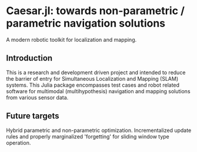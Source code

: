 # Caesar.jl: towards non-parametric / parametric navigation solutions

A modern robotic toolkit for localization and mapping.

Introduction
------------

This is a research and development driven project and intended to reduce the barrier of entry for Simultaneous Localization and Mapping (SLAM) systems. This Julia package encompasses test cases and robot related software for multimodal (multihypothesis) navigation and mapping solutions from various sensor data.

Future targets
--------------

Hybrid parametric and non-parametric optimization. Incrementalized update rules and properly marginalized 'forgetting' for sliding window type operation.
